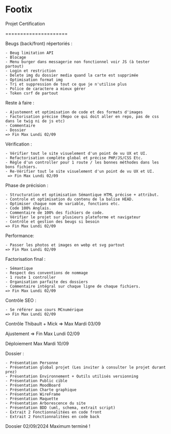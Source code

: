 # Footix

Projet Certification

=====================
  
Beugs (back/front) répertoriés : 

    - Beug limitation API
    - Blocage 
    - Menu burger dans messagerie non fonctionnel voir JS (à tester partout)
    - Login et restriction
    - Delete img du dossier media quand la carte est supprimée 
    - Optimisation format img
    - Tri et suppression de tout ce que je n'utilise plus
    - Police de caractere a mieux gérer
    - Token csrf de partout
    
Reste à faire :

    - Ajustement et optimisation de code et des formats d'images
    - Factorisation précise (Repo ce qui doit aller en repo, pas de css dans le twig ni de js etc)
    - Commentaire 
    - Dossier
    => Fin Max Lundi 02/09
    

Vérification : 

    - Vérifier tout le site visuelement d'un point de vu UX et UI.
    - Refactorisation complète global et précise PHP/JS/CSS Etc.
    - Règle d'un controller pour 1 route / les bonnes méthodes dans les bons fichiers.
    - Re-Vérifier tout le site visuelement d'un point de vu UX et UI.
     => Fin Max Lundi 02/09


Phase de précision : 

    - Structuration et optimisation Sémantique HTML précise + attribut.
    - Controle et optimisation du contenu de la balise HEAD.
    - Optimiser chaque nom de variable, fonctions etc. 
    - Code 100% Anglais.
    - Commentaire de 100% des fichiers de code.
    - Vérifier le projet sur plusieurs plateforme et navigateur
    - Contrôle et gestion des beugs si besoin
    => Fin Max Lundi 02/09


Performance: 
 
    - Passer les photos et images en webp et svg partout
    => Fin Max Lundi 02/09

Factorisation final : 
 
    - Sémantique
    - Respect des conventions de nommage
    - 1 route 1 controller
    - Organisation parfaite des dossiers 
    - Commentaire intégral sur chaque ligne de chaque fichiers.
    => Fin Max Lundi 02/09

Contrôle SEO :

    - Se référer aux cours MCnumérique
    => Fin Max Lundi 02/09

Contrôle Thibault + Mick 
    =>  Max Mardi 03/09

Ajustement
    => Fin Max Lundi 02/09

Déploiement Max Mardi 10/09

Dossier : 

    - Présentation Personne 
    - Présentation global projet (Les inviter à consulter le projet durant prez)
    - Présentation Environnement + Outils utilisés versionning
    - Présentation Public cible
    - Présentation MoodBoard 
    - Présentation Charte graphique
    - Présentation WireFrame
    - Présentation Maquette 
    - Présentation Arborescence du site
    - Présentation BDD (uml, schema, extrait script)
    - Extrait 2 Fonctionnalitées en code front 
    - Extrait 2 Fonctionnalitées en code back

Doosier 02/09/2024 Maximum terminé !
